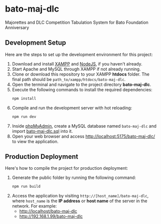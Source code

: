 # bato-maj-dlc
Majorettes and DLC Competition Tabulation System for Bato Foundation Anniversary


## Development Setup
Here are the steps to set up the development environment for this project:

1. Download and install
   [XAMPP](https://www.apachefriends.org/download.html)
   and [NodeJS](https://nodejs.org/en/),
   if you haven't already.
2. Start Apache and MySQL through XAMPP if not already running.
3. Clone or download this repository to your XAMPP **htdocs** folder.
   The final path should be `path_to/xampp/htdocs/bato-maj-dlc`.
4. Open the terminal and navigate to the project directory **bato-maj-dlc**.
5. Execute the following commands to install the required dependencies:
   ```sh
   npm install
   ```
6. Compile and run the development server with hot reloading:
   ```sh
   npm run dev
   ```
7. Inside [phpMyAdmin](http://localhost/phpmyadmin),
   create a MySQL database named `bato-maj-dlc` and import [bato-maj-dlc.sql](bato-maj-dlc.sql) into it.
8. Open your web browser and access <http://localhost:5175/bato-maj-dlc/> to view the application.


## Production Deployment
Here's how to compile the project for production deployment:

1. Generate the public folder by running the following command:
   ```sh
   npm run build
   ```
2. Access the application by visiting `http://[host_name]/bato-maj-dlc`,
   where `host_name` is the **IP address** or **host name** of the server in the network.
   For example:
     - <http://localhost/bato-maj-dlc>
     - <http://192.168.1.99/bato-maj-dlc>